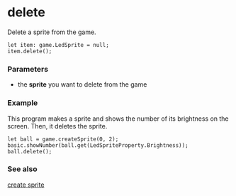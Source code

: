 # delete

Delete a sprite from the game.

```sig
let item: game.LedSprite = null;
item.delete();
```

### Parameters

* the **sprite** you want to delete from the game

### Example

This program makes a sprite and shows the number of its brightness on the screen. Then, it deletes the sprite. 

```blocks
let ball = game.createSprite(0, 2);
basic.showNumber(ball.get(LedSpriteProperty.Brightness));
ball.delete();
```

### See also

[create sprite](/makecode-blockeditor/reference/game/create-sprite)
